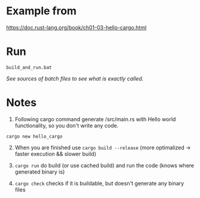 # Example from 
https://doc.rust-lang.org/book/ch01-03-hello-cargo.html

# Run
```
build_and_run.bat
```
*See sources of batch files to see what is exactly called.*

# Notes
1. Following cargo command generate /src/main.rs with Hello world functionality, so you don't write any code.

```shell
cargo new hello_cargo
```

2. When you are finished use `cargo build --release` (more optimalized -> faster execution && slower build)

3. `cargo run` do build (or use cached build) and run the code (knows where generated binary is) 
4. `cargo check` checks if it is buildable, but doesn't generate any binary files
